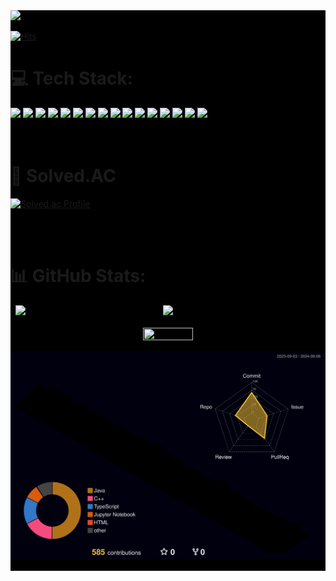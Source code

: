 <div style='background: black'>

<img src="https://capsule-render.vercel.app/api?type=waving&color=auto&height=200&section=header&text=Hyeonsoo%20Kim&fontSize=90" />

[![Hits](https://hits.seeyoufarm.com/api/count/incr/badge.svg?url=https%3A%2F%2Fgithub.com%2FHyeonsoo0625&count_bg=%23FF8A8A&title_bg=%23FF6262&icon=&icon_color=%23E7E7E7&title=hits&edge_flat=false)](https://hits.seeyoufarm.com)

<div>

# 💻 Tech Stack:
<img src="https://img.shields.io/badge/JAVA-%23ED8B00?style=for-the-badge&logo=openjdk&logoColor=white" />
<img src="https://img.shields.io/badge/AWS-%23FF9900?style=for-the-badge&logo=amazon&logoColor=white" />
<img src="https://img.shields.io/badge/NGINX-%23009639?style=for-the-badge&logo=Nginx&logoColor=white" />
<img src="https://img.shields.io/badge/SPRINGBOOT-6DB33F?style=for-the-badge&logo=spring&logoColor=white" />
<img src="https://img.shields.io/badge/MYSQL-%2300000f?style=for-the-badge&logo=mysql&logoColor=white" />
<img src="https://img.shields.io/badge/GIT-fc6d26?style=for-the-badge&logo=git&logoColor=white" />
<img src="https://img.shields.io/badge/PYTHON-3776AB?style=for-the-badge&logo=python&logoColor=white" />
<img src="https://img.shields.io/badge/Docker-2496ED?style=for-the-badge&logo=Docker&logoColor=white" />
<img src="https://img.shields.io/badge/GitHub Actions-2088FF?style=for-the-badge&logo=githubactions&logoColor=white" />
<img src="https://img.shields.io/badge/AWS-232F3E?style=for-the-badge&logo=amazonwebservices&logoColor=white" />
<img src="https://img.shields.io/badge/linux-FCC624?style=for-the-badge&logo=linux&logoColor=white" />
<img src="https://img.shields.io/badge/JavaScript-orange?style=for-the-badge&logo=javascript&logoColor=white" />
<img src="https://img.shields.io/badge/TypeSCript-blue?style=for-the-badge&logo=typescript&logoColor=white" />
<img src="https://img.shields.io/badge/react-green?style=for-the-badge&logo=react&logoColor=white" />
<img src="https://img.shields.io/badge/C++-brown?style=for-the-badge&logo=cplusplus&logoColor=white" />
<img src="https://img.shields.io/badge/C-yellow?style=for-the-badge&logo=C&logoColor=white" />

</div>

<br>
<br>

# 🫵 Solved.AC
[![Solved.ac Profile](http://mazassumnida.wtf/api/v2/generate_badge?boj=hyeonsoo2002)](https://solved.ac/hyeonsoo2002/)

<br>
<br>

# 📊 GitHub Stats:


<div style="display: flex; justify-content: center">


<img src="https://github-readme-stats.vercel.app/api?username=hyeonsoo0625&theme=dark&hide_border=false&include_all_commits=true&count_private=true" style="width: 45%; margin-right: 10px" />


<img src="https://github-readme-streak-stats.herokuapp.com/?user=hyeonsoo0625&theme=dark&hide_border=false" width=50% />


</div>

<div align="center">

<img src="https://github-readme-stats.vercel.app/api/top-langs/?username=hyeonsoo0625&theme=dark&hide_border=false&include_all_commits=true&count_private=true&layout=compact" style="width: 40%; height: 10%; margin-top: 20px;" />
</div>

![](./profile-3d-contrib/profile-night-rainbow.svg)

---
</div>

